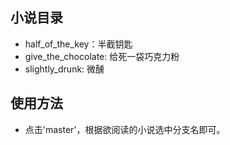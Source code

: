 ## 小说目录

- half_of_the_key：半截钥匙
- give_the_chocolate: 给死一袋巧克力粉
- slightly_drunk: 微醺

## 使用方法

- 点击'master'，根据欲阅读的小说选中分支名即可。
